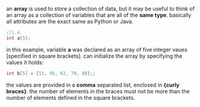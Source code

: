 an **array** is used to store a collection of data, but it may be useful to think of an array as a collection of variables that are all of the **same type**.
basically all attributes are the exact same as Python or Java.
```cpp
//i.e.
int a[5];
```

in this example, variable **a** was declared as an array of five integer vaues \[specified in square brackets].
can initialize the array by specifying the values it holds:
```cpp
int b[5] = {11, 45, 62, 70, 88};;
```
the values are provided in a **comma** separated list, enclosed in **{curly braces}**.
the number of elements in the braces must not be more than the number of elements defined in the square brackets.